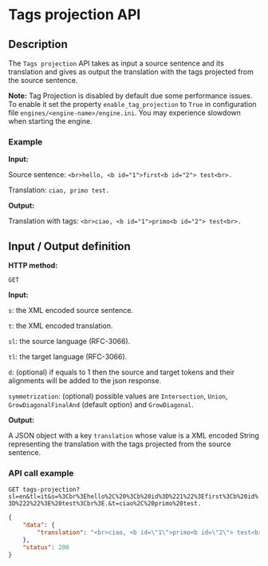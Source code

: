 # Tags projection API

## Description
The ```Tags projection``` API takes as input a source sentence and its translation and gives as output the translation with the tags projected from the source sentence.

**Note:** Tag Projection is disabled by default due some performance issues. To enable it set the property `enable_tag_projection` to `True` in configuration file `engines/<engine-name>/engine.ini`.
You may experience slowdown when starting the engine.

### Example

**Input:**

Source sentence:
```<br>hello, <b id="1">first<b id="2"> test<br>.```

Translation:
```ciao, primo test.```

**Output:**

Translation with tags:  ```<br>ciao, <b id="1">primo<b id="2"> test<br>.```

## Input / Output definition

**HTTP method:**

``` GET ```

**Input:**

```s```: the XML encoded source sentence.

```t```: the XML encoded translation.

```sl```: the source language (RFC-3066).

```tl```: the target language (RFC-3066).

```d```: (optional) if equals to 1 then the source and target tokens and their alignments will be added to the json response.

```symmetrization```: (optional) possible values are `Intersection`, `Union`, `GrowDiagonalFinalAnd` (default option) and `GrowDiagonal`.

**Output:**

A JSON object with a key ```translation``` whose value is a XML encoded String representing the translation with the tags projected from the source sentence.

### API call example

```GET tags-projection?sl=en&tl=it&s=%3Cbr%3Ehello%2C%20%3Cb%20id%3D%221%22%3Efirst%3Cb%20id%3D%222%22%3E%20test%3Cbr%3E.&t=ciao%2C%20primo%20test.```


```json
{
    "data": {
        "translation": "<br>ciao, <b id=\"1\">primo<b id=\"2\"> test<br>."
    },
    "status": 200
}
```
